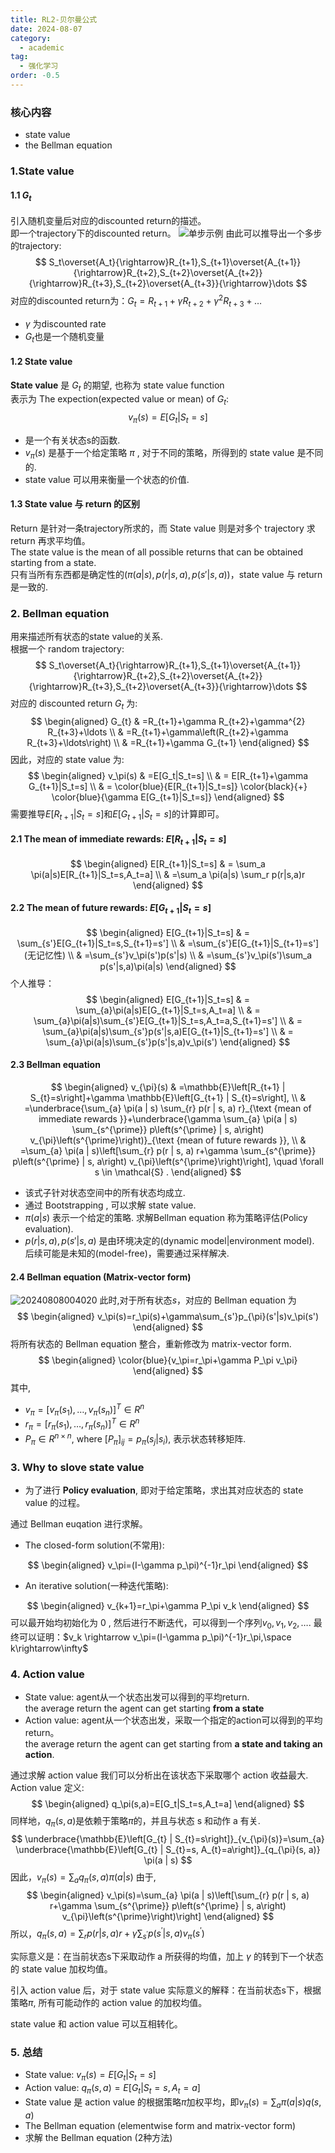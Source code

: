 ```yaml
---
title: RL2-贝尔曼公式
date: 2024-08-07
category:
  - academic
tag:
  - 强化学习
order: -0.5
---
```


### 核心内容

- state value
- the Bellman equation

### 1.State value

#### 1.1 $G_t$

引入随机变量后对应的discounted return的描述。  
即一个trajectory下的discounted return。
![单步示例](http://myimg.ekkosonya.cn/20240807112633.png)
由此可以推导出一个多步的trajectory:  
$$
S_t\overset{A_t}{\rightarrow}R_{t+1},S_{t+1}\overset{A_{t+1}}{\rightarrow}R_{t+2},S_{t+2}\overset{A_{t+2}}{\rightarrow}R_{t+3},S_{t+2}\overset{A_{t+3}}{\rightarrow}\dots
$$
对应的discounted return为：$G_t=R_{t+1}+\gamma R_{t+2}+\gamma^2 R_{t+3}+\dots$

- $\gamma$ 为discounted rate
- $G_t$也是一个随机变量

#### 1.2 State value

**State value** 是 $G_t$ 的期望, 也称为 state value function  
表示为 The expection(expected value or mean) of $G_t$:  
$$
v_\pi(s) = E[G_t|S_t=s]
$$

- 是一个有关状态s的函数.
- $v_\pi(s)$ 是基于一个给定策略 $\pi$ , 对于不同的策略，所得到的 state value 是不同的.
- state value 可以用来衡量一个状态的价值.

#### 1.3 State value 与 return 的区别

Return 是针对一条trajectory所求的，而 State value 则是对多个 trajectory 求 return 再求平均值。  
The state value is the mean of all possible returns that can be obtained starting from a state.  
只有当所有东西都是确定性的($\pi(a|s),p(r|s,a),p(s'|s,a)$)，state value 与 return 是一致的.

### 2. Bellman equation

用来描述所有状态的state value的关系.  
根据一个 random trajectory:  
$$
S_t\overset{A_t}{\rightarrow}R_{t+1},S_{t+1}\overset{A_{t+1}}{\rightarrow}R_{t+2},S_{t+2}\overset{A_{t+2}}{\rightarrow}R_{t+3},S_{t+2}\overset{A_{t+3}}{\rightarrow}\dots
$$
对应的 discounted return $G_t$ 为:
$$
\begin{aligned}
G_{t} & =R_{t+1}+\gamma R_{t+2}+\gamma^{2} R_{t+3}+\ldots \\
& =R_{t+1}+\gamma\left(R_{t+2}+\gamma R_{t+3}+\ldots\right) \\
& =R_{t+1}+\gamma G_{t+1}
\end{aligned}
$$
因此，对应的 state value 为:  
$$
\begin{aligned}
v_\pi(s) & =E[G_t|S_t=s] \\
& = E[R_{t+1}+\gamma G_{t+1}|S_t=s] \\
& = \color{blue}{E[R_{t+1}|S_t=s]} \color{black}{+} \color{blue}{\gamma E[G_{t+1}|S_t=s]}
\end{aligned}
$$
需要推导$E[R_{t+1}|S_t=s]$和$E[G_{t+1}|S_t=s]$的计算即可。

#### 2.1 The mean of immediate rewards: $E[R_{t+1}|S_t=s]$

$$
\begin{aligned}
  E[R_{t+1}|S_t=s] & = \sum_a \pi(a|s)E[R_{t+1}|S_t=s,A_t=a] \\
  & =\sum_a \pi(a|s) \sum_r p(r|s,a)r
\end{aligned}
$$

#### 2.2 The mean of future rewards: $E[G_{t+1}|S_t=s]$

$$
\begin{aligned}
  E[G_{t+1}|S_t=s] & = \sum_{s'}E[G_{t+1}|S_t=s,S_{t+1}=s'] \\
  & =\sum_{s'}E[G_{t+1}|S_{t+1}=s'] (无记忆性) \\
  & =\sum_{s'}v_\pi(s')p(s'|s) \\
  & =\sum_{s'}v_\pi(s')\sum_a p(s'|s,a)\pi(a|s)
\end{aligned}
$$
个人推导：
$$
\begin{aligned}
  E[G_{t+1}|S_t=s] & = \sum_{a}\pi(a|s)E[G_{t+1}|S_t=s,A_t=a] \\
  & = \sum_{a}\pi(a|s)\sum_{s'}E[G_{t+1}|S_t=s,A_t=a,S_{t+1}=s'] \\
  & = \sum_{a}\pi(a|s)\sum_{s'}p(s'|s,a)E[G_{t+1}|S_{t+1}=s'] \\
  & = \sum_{a}\pi(a|s)\sum_{s'}p(s'|s,a)v_\pi(s')
\end{aligned}
$$

#### 2.3 Bellman equation

$$
\begin{aligned}
v_{\pi}(s) & =\mathbb{E}\left[R_{t+1} | S_{t}=s\right]+\gamma \mathbb{E}\left[G_{t+1} | S_{t}=s\right], \\
& =\underbrace{\sum_{a} \pi(a | s) \sum_{r} p(r | s, a) r}_{\text {mean of immediate rewards }}+\underbrace{\gamma \sum_{a} \pi(a | s) \sum_{s^{\prime}} p\left(s^{\prime} | s, a\right) v_{\pi}\left(s^{\prime}\right)}_{\text {mean of future rewards }}, \\
& =\sum_{a} \pi(a | s)\left[\sum_{r} p(r | s, a) r+\gamma \sum_{s^{\prime}} p\left(s^{\prime} | s, a\right) v_{\pi}\left(s^{\prime}\right)\right], \quad \forall s \in \mathcal{S} .
\end{aligned}
$$

- 该式子针对状态空间中的所有状态均成立.
- 通过 Bootstrapping , 可以求解 state value.
- $\pi(a|s)$ 表示一个给定的策略. 求解Bellman equation 称为策略评估(Policy evaluation).
- $p(r|s,a),p(s'|s,a)$ 是由环境决定的(dynamic model|environment model). 后续可能是未知的(model-free)，需要通过采样解决.

#### 2.4 Bellman equation (Matrix-vector form)

![20240808004020](http://myimg.ekkosonya.cn/20240808004020.png)
此时,对于所有状态$s$，对应的 Bellman equation 为
$$
\begin{aligned}
v_\pi(s)=r_\pi(s)+\gamma\sum_{s'}p_{\pi}(s'|s)v_\pi(s')
\end{aligned}
$$
将所有状态的 Bellman equation 整合，重新修改为 matrix-vector form.  
$$
\begin{aligned}
  \color{blue}{v_\pi=r_\pi+\gamma P_\pi v_\pi}
\end{aligned}
$$
其中,

- $v_\pi=[v_\pi(s_1),\dots,v_\pi(s_n)]^T\in R^n$
- $r_\pi=[r_\pi(s_1),\dots,r_\pi(s_n)]^T\in R^n$
- $P_\pi\in R^{n\times n}$, where $[P_\pi]_{ij}=p_\pi(s_j|s_i)$, 表示状态转移矩阵.

### 3. Why to slove state value

- 为了进行 **Policy evaluation**, 即对于给定策略，求出其对应状态的 state value 的过程。

通过 Bellman euqation 进行求解。

- The closed-form solution(不常用):

$$
\begin{aligned}
  v_\pi=(I-\gamma p_\pi)^{-1}r_\pi
\end{aligned}
$$

- An iterative solution(一种迭代策略):

$$
\begin{aligned}
  v_{k+1}=r_\pi+\gamma P_\pi v_k
\end{aligned}
$$
可以最开始均初始化为 0 , 然后进行不断迭代，可以得到一个序列${v_0,v_1,v_2,\dots}$. 最终可以证明：$v_k \rightarrow v_\pi=(I-\gamma p_\pi)^{-1}r_\pi,\space k\rightarrow\infty$

### 4. Action value

- State value: agent从一个状态出发可以得到的平均return.  
  the average return the agent can get starting **from a state**
- Action value: agent从一个状态出发，采取一个指定的action可以得到的平均return。  
  the average return the agent can get starting from **a state and taking an action**.

通过求解 action value 我们可以分析出在该状态下采取哪个 action 收益最大.  
Action value 定义:  
$$
\begin{aligned}
  q_\pi(s,a)=E[G_t|S_t=s,A_t=a]
\end{aligned}
$$
同样地，$q_\pi(s,a)$是依赖于策略$\pi$的，并且与状态 s 和动作 a 有关.  
$$
\underbrace{\mathbb{E}\left[G_{t} | S_{t}=s\right]}_{v_{\pi}(s)}=\sum_{a} \underbrace{\mathbb{E}\left[G_{t} | S_{t}=s, A_{t}=a\right]}_{q_{\pi}(s, a)} \pi(a | s)
$$
因此，$v_\pi(s)=\sum_a q_\pi(s,a) \pi(a|s)$
由于,
$$
\begin{aligned}
  v_\pi(s)=\sum_{a} \pi(a | s)\left[\sum_{r} p(r | s, a) r+\gamma \sum_{s^{\prime}} p\left(s^{\prime} | s, a\right) v_{\pi}\left(s^{\prime}\right)\right]
\end{aligned}
$$
所以，$q_\pi(s,a) = \sum_{r} p(r | s, a) r+\gamma \sum_{s^{\prime}} p\left(s^{\prime} | s, a\right) v_{\pi}\left(s^{\prime}\right)$

实际意义是：在当前状态s下采取动作 a 所获得的均值，加上 $\gamma$ 的转到下一个状态的 state value 加权均值。  

引入 action value 后，对于 state value 实际意义的解释：在当前状态s下，根据策略$\pi$, 所有可能动作的 action value 的加权均值。

state value 和 action value 可以互相转化。

### 5. 总结

- State value: $v_\pi(s)=E[G_t|S_t=s]$
- Action value: $q_\pi(s,a)=E[G_t|S_t=s,A_t=a]$
- State value 是 action value 的根据策略$\pi$加权平均，即$v_\pi(s)=\sum_a \pi(a|s)q(s,a)$
- The Bellman equation (elementwise form and matrix-vector form)
- 求解 the Bellman equation (2种方法)
